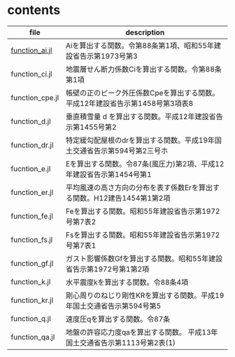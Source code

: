 # contents

| file | description
|--|--
| [function_ai.jl](./function_ai.jl)  | Aiを算出する関数。令第88条第1項、昭和55年建設省告示第1973号第3
| function_ci.jl  | 地震層せん断力係数Ciを算出する関数。令第88条第1項
| function_cpe.jl | 帳壁の正のピーク外圧係数Cpeを算出する関数。平成12年建設省告示第1458号第3項表8
| function_d.jl   | 垂直積雪量 d を算出する関数。平成12年建設省告示第1455号第2
| function_dr.jl  | 特定緩勾配屋根のdrを算出する関数。平成19年国土交通省告示第594号第2三号ホ
| fucntion_e.jl   | Eを算出する関数。令87条(風圧力)第2項、平成12年建設省告示第1454号第1
| function_er.jl  | 平均風速の高さ方向の分布を表す係数Erを算出する関数。H12建告1454第1第2項
| function_fe.jl  | Feを算出する関数。昭和55年建設省告示第1972号第7表2
| function_fs.jl  | Fsを算出する関数。昭和55年建設省告示第1972号第7表1
| function_gf.jl  | ガスト影響係数Gfを算出する関数。昭和55年建設省告示第1972号第1第2項
| function_k.jl   | 水平震度kを算出する関数。令88条4項
| function_kr.jl  | 剛心周りのねじり剛性KRを算出する関数。平成19年国土交通省告示第594号第5
| function_q.jl   | 速度圧qを算出する関数。令87条
| function_qa.jl  | 地盤の許容応力度qaを算出する関数。 平成13年国土交通省告示第1113号第2表(1)

